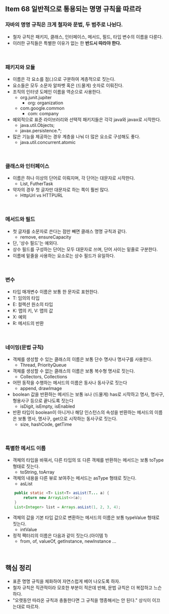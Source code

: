 ## Item 68 일반적으로 통용되는 명명 규칙을 따르라
### 자바의 명명 규칙은 크게 철자와 문법, 두 범주로 나뉜다.
  - 철자 규칙은 패키지, 클래스, 인터페이스, 메서드, 필드, 타입 변수의 이름을 다룬다.
  - 이러한 규칙들은 특별한 이유가 없는 한 **반드시 따라야 한다.**

<br>

### 패키지와 모듈
  - 이름은 각 요소를 점(.)으로 구분하여 계층적으로 짓는다.
  - 요소들은 모두 소문자 알파벳 혹은 (드물게) 숫자로 이뤄진다.
  - 조직의 인터넷 도메인 이름을 역순으로 사용한다.
    - org.junit.jupiter
      - org: organization
    - com.google.common
      - com: company
  - 예외적으로 표준 라이브러리와 선택적 패키지들은 각각 java와 javax로 시작한다.
    - java.util.Objects;
    - javax.persistence.*;
  - 많은 기능을 제공하는 경우 계층을 나눠 더 많은 요소로 구성해도 좋다.
    - java.util.concurrent.atomic

<br>

### 클래스와 인터페이스
  - 이름은 하나 이상의 단어로 이뤄지며, 각 단어는 대문자로 시작한다.
    - List, FutherTask
  - 약자의 경우 첫 글자만 대문자로 하는 쪽이 훨씬 많다.
    - HttpUrl vs HTTPURL

<br>

### 메서드와 필드
  - 첫 글자를 소문자로 쓴다는 점만 빼면 클래스 명명 규칙과 같다.
    - remove, ensureCapacity
  - 단, '상수 필드'는 예외다.
  - 상수 필드를 구성하는 단어는 모두 대문자로 쓰며, 단어 사이는 밑줄로 구분한다.
  - 이름에 밑줄을 사용하는 요소로는 상수 필드가 유일하다.

<br>

### 변수
  - 타입 매개변수 이름은 보통 한 문자로 표현한다.
  - T: 임의의 타입
  - E: 컬렉션 원소의 타입
  - K: 맵의 키, V: 맵의 값
  - X: 예외
  - R: 메서드의 반환

<br>

### 네이밍(문법 규칙)
  - 객체를 생성할 수 있는 클래스의 이름은 보통 단수 명사나 명사구를 사용한다.
    - Thread, PriorityQueue
  - 객체를 생성할 수 없는 클래스의 이름은 보통 복수형 명사로 짓는다.
    - Collectors, Collections
  - 어떤 동작을 수행하는 메서드의 이름은 동사나 동사구로 짓는다
    - append, drawImage
  - boolean 값을 반환하는 메서드는 보통 is나 (드물게) has로 시작하고 명사, 명사구, 형용사구 등으로 끝나도록 짓는다
    - isDigit, isEmpty, isEnabled
  - 반환 타입이 boolean이 아니거나 해당 인스턴스의 속성을 반환하는 메서드의 이름은 보통 명사, 명사구, get으로 시작하는 동사구로 짓는다.
    - size, hashCode, getTime

<br>

### 특별한 메서드 이름
  - 객체의 타입을 바꿔서, 다른 타입의 또 다른 객체를 반환하는 메서드는 보통 toType 형태로 짓는다.
    - toString, toArray
  - 객체의 내용을 다른 뷰로 보여주는 메서드는 asType 형태로 짓는다.
    - asList

```java
    public static <T> List<T> asList(T... a) {
        return new ArrayList<>(a);
    }
    List<Integer> list = Arrays.asList(1, 2, 3, 4);
```
  - 객체의 값을 기본 타입 값으로 변환하는 메서드의 이름은 보통 typeValue 형태로 짓는다.
    - intValue
  - 정적 팩터리의 이름은 다음과 같이 짓는다.(아이템 1)
    - from, of, valueOf, getInstance, newInstance ...

<br>

## 핵심 정리
  - 표준 명명 규칙을 체화하여 자연스럽게 베어 나오도록 하자.
  - 철자 규칙은 직관적이라 모호한 부분이 적은데 반해, 문법 규칙은 더 복잡하고 느슨하다.
  - "오랫동안 따라온 규칙과 충돌한다면 그 규칙을 맹종해서는 안 된다." 상식이 이끄는대로 따르자.
